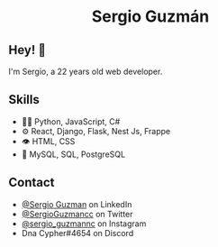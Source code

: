 <h1 align="center">
  Sergio Guzmán
</h1>

## Hey! 👋
I'm Sergio, a 22 years old web developer.

## Skills
- 👨‍💻 Python, JavaScript, C#
- ⚙️ React, Django, Flask, Nest Js, Frappe 
- 👁️ HTML, CSS
- 💽 MySQL, SQL, PostgreSQL

## Contact
- [@Sergio Guzman](https://www.linkedin.com/in/sergio-guzm%C3%A1n-1b190a1a1/) on LinkedIn
- [@SergioGuzmancc](https://twitter.com/SergioGuzmancc) on Twitter
- [@sergio_guzmannc](https://www.instagram.com/sergio_guzmannc) on Instagram
- Dna Cypher#4654 on Discord
